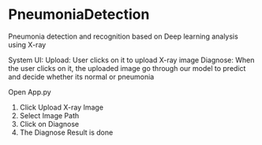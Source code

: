 # PneumoniaDetection
Pneumonia detection and recognition based on Deep learning analysis using X-ray

System UI:
Upload: User clicks on it to upload X-ray image
Diagnose: When the user clicks on it, the uploaded image go through our model to predict and decide whether its normal or pneumonia

Open App.py
1. Click Upload X-ray Image 
2. Select Image Path
3. Click on Diagnose
4. The Diagnose Result is done

